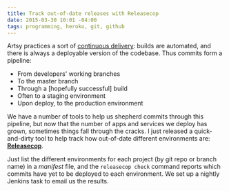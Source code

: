 ```yaml
---
title: Track out-of-date releases with Releasecop
date: 2015-03-30 10:01 -04:00
tags: programming, heroku, git, github
---
```


Artsy practices a sort of [continuous delivery](http://en.wikipedia.org/wiki/Continuous_delivery): builds are automated, and there is always a deployable version of the codebase. Thus commits form a pipeline:

* From developers' working branches
* To the master branch
* Through a \[hopefully successful\] build
* Often to a staging environment
* Upon deploy, to the production environment

We have a number of tools to help us shepherd commits through this pipeline, but now that the number of apps and services we deploy has grown, sometimes things fall through the cracks. I just released a quick-and-dirty tool to help track how out-of-date different environments are: [**Releasecop**](https://github.com/joeyAghion/releasecop).

Just list the different environments for each project (by git repo or branch name) in a _manifest_ file, and the `releasecop check` command reports which commits have yet to be deployed to each environment. We set up a nightly Jenkins task to email us the results.
